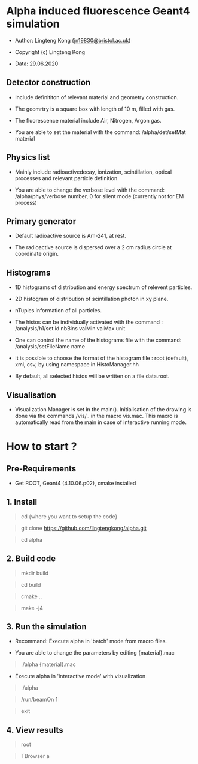 # Alpha induced fluorescence Geant4 simulation

- Author: Lingteng Kong (jn19830@bristol.ac.uk) 

- Copyright (c) Lingteng Kong

- Data: 29.06.2020

## Detector construction

- Include definititon of relevant material and geometry construction.

- The geomrtry is a square box with length of 10 m, filled with gas.

- The fluorescence material include Air, Nitrogen, Argon gas.

- You are able to set the material with the command: /alpha/det/setMat  material

## Physics list

- Mainly include radioactivedecay, ionization, scintillation, optical processes and relevant particle definition.

- You are able to change the verbose level with the command: /alpha/phys/verbose number, 0 for silent mode (currently not for EM process)

## Primary generator

- Default radioactive source is Am-241, at rest. 

- The radioactive source is dispersed over a 2 cm radius circle at coordinate origin.
         
## Histograms

- 1D histograms of distribution and energy spectrum of relevent particles.

- 2D histogram of distribution of scintillation photon in xy plane.

- nTuples information of all particles.

- The histos can be individually activated with the command :
/analysis/h1/set id nbBins  valMin valMax unit 

- One can control the name of the histograms file with the command:
/analysis/setFileName  name 

- It is possible to choose the format of the histogram file : root (default),
xml, csv, by using namespace in HistoManager.hh

- By default, all selected histos will be written on a file data.root.

## Visualisation

- Visualization Manager is set in the main().
Initialisation of the drawing is done via the commands
/vis/.. in the macro vis.mac. This macro is automatically read from the main 
in case of interactive running mode.


# How to start ?

## Pre-Requirements

- Get ROOT, Geant4 (4.10.06.p02), cmake installed

## 1. Install

> cd {where you want to setup the code}

> git clone https://github.com/lingtengkong/alpha.git

> cd alpha

## 2. Build code

> mkdir build

> cd build

> cmake ..

> make -j4

## 3. Run the simulation

- Recommand: Execute alpha in 'batch' mode from macro files.

- You are able to change the parameters by editing {material}.mac

> ./alpha {material}.mac
   
- Execute alpha in 'interactive mode' with visualization

> ./alpha

> /run/beamOn 1

> exit

## 4. View results

> root

> TBrowser a